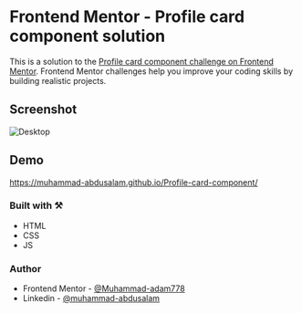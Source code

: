 # Frontend Mentor - Profile card component solution

This is a solution to the [Profile card component challenge on Frontend Mentor](https://www.frontendmentor.io/challenges/profile-card-component-cfArpWshJ). Frontend Mentor challenges help you improve your coding skills by building realistic projects.

## Screenshot

![Desktop](./screenshot/img-1.png)

## Demo

https://muhammad-abdusalam.github.io/Profile-card-component/

### Built with ⚒️

- HTML
- CSS
- JS

### Author

- Frontend Mentor - [@Muhammad-adam778](https://www.frontendmentor.io/profile/Muhammad-adam778)
- Linkedin - [@muhammad-abdusalam](https://www.linkedin.com/in/muhammad-abdusalam)
